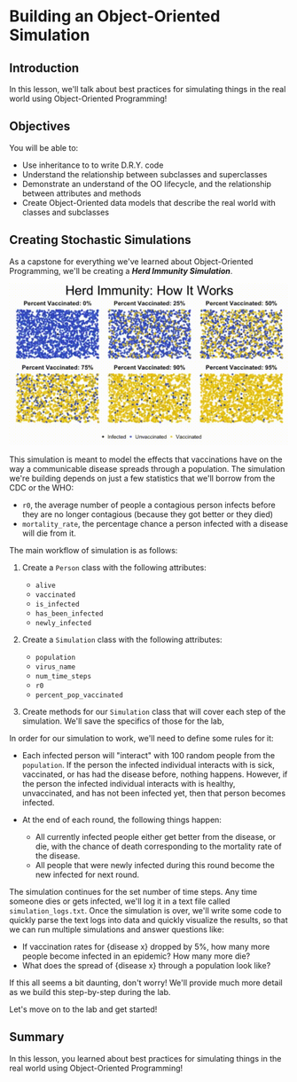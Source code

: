 
# Building an Object-Oriented Simulation

## Introduction

In this lesson, we'll talk about best practices for simulating things in the real world using Object-Oriented Programming!

## Objectives

You will be able to:

* Use inheritance to to write D.R.Y. code 
* Understand the relationship between subclasses and superclasses
* Demonstrate an understand of the OO lifecycle, and the relationship between attributes and methods
* Create Object-Oriented data models that describe the real world with classes and subclasses


## Creating Stochastic Simulations

As a capstone for everything we've learned about Object-Oriented Programming, we'll be creating a **_Herd Immunity Simulation_**.


<img src='herd_immunity.gif'>


This simulation is meant to model the effects that vaccinations have on the way a communicable disease spreads through a population. The simulation we're building depends on just a few statistics that we'll borrow from the CDC or the WHO:

* `r0`, the average number of people a contagious person infects before they are no longer contagious (because they got better or they died)
* `mortality_rate`, the percentage chance a person infected with a disease will die from it.

The main workflow of simulation is as follows:

1. Create a `Person` class with the following attributes:
    * `alive`
    * `vaccinated`
    * `is_infected`
    * `has_been_infected`
    * `newly_infected`
    
1. Create a `Simulation` class with the following attributes:
    * `population`
    * `virus_name`
    * `num_time_steps`
    * `r0`
    * `percent_pop_vaccinated`

1. Create methods for our `Simulation` class that will cover each step of the simulation. We'll save the specifics of those for the lab, 

In order for our simulation to work, we'll need to define some rules for it:

* Each infected person will "interact" with 100 random people from the `population`. If the person the infected individual interacts with is sick, vaccinated, or has had the disease before, nothing happens. However, if the person the infected individual interacts with is healthy, unvaccinated, and has not been infected yet, then that person becomes infected. 

* At the end of each round, the following things happen:
    * All currently infected people either get better from the disease, or die, with the chance of death corresponding to the mortality rate of the disease. 
    * All people that were newly infected during this round become the new infected for next round.  
    
The simulation continues for the set number of time steps.  Any time someone dies or gets infected, we'll log it in a text file called `simulation_logs.txt`.  Once the simulation is over, we'll write some code to quickly parse the text logs into data and quickly visualize the results, so that we can run multiple simulations and answer questions like: 

* If vaccination rates for {disease x} dropped by 5%, how many more people become infected in an epidemic? How many more die?
* What does the spread of {disease x} through a population look like?

If this all seems a bit daunting, don't worry! We'll provide much more detail as we build this step-by-step during the lab. 

Let's move on to the lab and get started!

## Summary

In this lesson, you learned about best practices for simulating things in the real world using Object-Oriented Programming!
